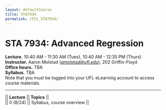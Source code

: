 ```yaml
---
layout: defaultCourse
title: STA7934
permalink: /F21_STA7934/
---
```

# STA 7934: Advanced Regression   
**Lecture.** 10:40 AM - 11:30 AM (Tues), 10:40 AM - 12:35 PM  (Thurs)  
**Instructor.** Aaron Molstad (*amolstad@ufl.edu*), 202 Griffin-Floyd  
**Office hours.** TBA  
**Syllabus.** TBA  
Note that you must be logged into your UFL eLearning account to access course materials.  

---------------  

||  **Lecture** ||  **Topics**  ||  
|| 0 (8/24)  || Syllabus, course overview ||  

